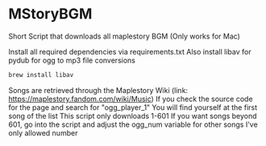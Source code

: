 # MStoryBGM
Short Script that downloads all maplestory BGM (Only works for Mac)

Install all required dependencies via requirements.txt
Also install libav for pydub for ogg to mp3 file conversions
```bash
brew install libav
```
Songs are retrieved through the Maplestory Wiki (link: https://maplestory.fandom.com/wiki/Music)
If you check the source code for the page and search for "ogg_player_1"
You will find yourself at the first song of the list
This script only downloads 1-601
If you want songs beyond 601, go into the script and adjust the ogg_num variable for other songs
I've only allowed number
